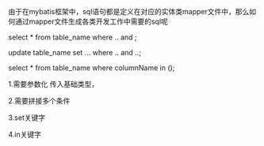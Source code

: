 由于在mybatis框架中，sql语句都是定义在对应的实体类mapper文件中，那么如何通过mapper文件生成各类开发工作中需要的sql呢


select * from table_name where .. and ;

update table_name set ... where .. and ..;

select * from table_name where columnName in ();


1.需要参数化
传入基础类型，

2.需要拼接多个条件

3.set关键字

4.in关键字



